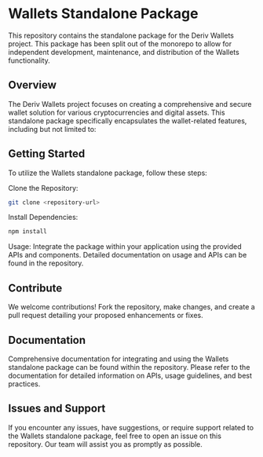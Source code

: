 # Wallets Standalone Package

This repository contains the standalone package for the Deriv Wallets project. This package has been split out of the monorepo to allow for independent development, maintenance, and distribution of the Wallets functionality.

## Overview

The Deriv Wallets project focuses on creating a comprehensive and secure wallet solution for various cryptocurrencies and digital assets. This standalone package specifically encapsulates the wallet-related features, including but not limited to:

## Getting Started

To utilize the Wallets standalone package, follow these steps:

Clone the Repository:

```bash
git clone <repository-url>
```

Install Dependencies:

```bash
npm install
```

Usage:
Integrate the package within your application using the provided APIs and components. Detailed documentation on usage and APIs can be found in the repository.

## Contribute

We welcome contributions! Fork the repository, make changes, and create a pull request detailing your proposed enhancements or fixes.

## Documentation

Comprehensive documentation for integrating and using the Wallets standalone package can be found within the repository. Please refer to the documentation for detailed information on APIs, usage guidelines, and best practices.

## Issues and Support

If you encounter any issues, have suggestions, or require support related to the Wallets standalone package, feel free to open an issue on this repository. Our team will assist you as promptly as possible.
